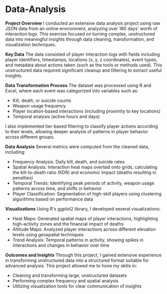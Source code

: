 # Data-Analysis

**Project Overview**
I conducted an extensive data analysis project using raw JSON data from an online environment, analyzing over 180 days' worth of interaction logs. This exercise focused on turning complex, unstructured data into meaningful insights through data cleaning, transformation, and visualization techniques.

**Key Data**
The data consisted of player interaction logs with fields including player identifiers, timestamps, locations (x, y, z coordinates), event types, and metadata about actions taken (such as the tools or methods used). This unstructured data required significant cleanup and filtering to extract useful insights.

**Data Transformation Process**
The dataset was processed using R and Excel, where each event was categorized into variables such as:

- Kill, death, or suicide counts
- Weapon usage frequency
- Player location-based interactions (including proximity to key locations)
- Temporal analysis (active hours and days)

I also implemented tier-based filtering to classify player actions according to their levels, allowing deeper analysis of patterns in player behavior across different groups.

**Data Analysis**
Several metrics were computed from the cleaned data, including:

- Frequency Analysis: Daily kill, death, and suicide rates
- Spatial Analysis: Interaction heat maps overlaid onto grids, calculating the kill-to-death ratio (KDR) and economic impact (deaths resulting in penalties)
- Temporal Trends: Identifying peak periods of activity, weapon usage patterns across time, and shifts in behavior
- Player Classification: Segmentation of high-skill players using clustering algorithms based on performance data

**Visualizations**
Using R's ggplot2 library, I developed several visualizations:

- Heat Maps: Generated spatial maps of player interactions, highlighting high-activity zones and the financial impact of deaths
- Altitude Maps: Analyzed player interactions across different elevation levels using geospatial techniques
- Trend Analysis: Temporal patterns in activity, showing spikes in interactions and changes in behavior over time

**Outcomes and Insights**
Through this project, I gained extensive experience in transforming unstructured data into a structured format suitable for advanced analysis. This project allowed me to hone my skills in:

- Cleaning and transforming large, unstructured datasets
- Performing complex frequency and spatial analysis
- Utilizing visualization tools for clear communication of insights
